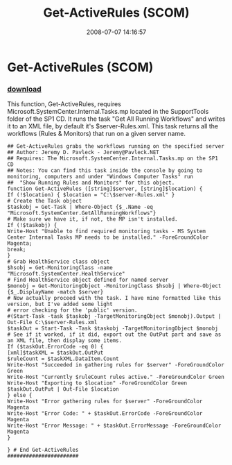 ﻿---
pid:            454
parent:         0
children:       
poster:         Jeremy D Pavleck
title:          Get-ActiveRules (SCOM)
date:           2008-07-07 14:16:57
description:    This function, Get-ActiveRules, requires Microsoft.SystemCenter.Internal.Tasks.mp located in the SupportTools folder of the SP1 CD. It runs the task "Get All Running Workflows" and writes it to an XML file, by default it's $server-Rules.xml. This task returns all the workflows (Rules & Monitors) that run on a given server name. 
format:         posh
---

# Get-ActiveRules (SCOM)

### [download](454.ps1)  

This function, Get-ActiveRules, requires Microsoft.SystemCenter.Internal.Tasks.mp located in the SupportTools folder of the SP1 CD. It runs the task "Get All Running Workflows" and writes it to an XML file, by default it's $server-Rules.xml. This task returns all the workflows (Rules & Monitors) that run on a given server name. 

```posh
## Get-ActiveRules grabs the workflows running on the specified server
## Author: Jeremy D. Pavleck - Jeremy@Pavleck.NET
## Requires: The Microsoft.SystemCenter.Internal.Tasks.mp on the SP1 CD
## Notes: You can find this task inside the console by going to monitoring, computers and under "Windows Computer Tasks" run
##  "Show Running Rules and Monitors" for this object.
function Get-ActiveRules ([string]$server, [string]$location) {
If (!$location) { $location = "C:\$server-Rules.xml" }
# Create the Task object
$taskobj = Get-Task | Where-Object {$_.Name -eq "Microsoft.SystemCenter.GetAllRunningWorkflows"}
# Make sure we have it, if not, the MP isn't installed.
If (!$taskobj) {
Write-Host "Unable to find required monitoring tasks - MS System Center Internal Tasks MP needs to be installed." -ForeGroundColor Magenta;
break;
}
# Grab HealthService class object
$hsobj = Get-MonitoringClass -name "Microsoft.SystemCenter.HealthService"
# Find HealthService object defined for named server
$monobj = Get-MonitoringObject -MonitoringClass $hsobj | Where-Object {$_.DisplayName -match $server}
# Now actually proceed with the task. I have mine formatted like this version, but I've added some light
# error checking for the 'public' version.
#(Start-Task -task $taskobj -TargetMonitoringObject $monobj).Output | Out-File C:\$server-Rules.xml
$taskOut = Start-Task -Task $taskobj -TargetMonitoringObject $monobj 
# See if it worked, if it did, export out the OutPut part and save as an XML file, then display some items.
If ($taskOut.ErrorCode -eq 0) {
[xml]$taskXML = $taskOut.OutPut 
$ruleCount = $taskXML.DataItem.Count
Write-Host "Succeeded in gathering rules for $server" -ForeGroundColor Green
Write-Host "Currently $ruleCount rules active." -ForeGroundColor Green
Write-Host "Exporting to $location" -ForeGroundColor Green
$taskOut.OutPut | Out-File $location
} else {
Write-Host "Error gathering rules for $server" -ForeGroundColor Magenta
Write-Host "Error Code: " + $taskOut.ErrorCode -ForeGroundColor Magenta
Write-Host "Error Message: " + $taskOut.ErrorMessage -ForeGroundColor Magenta
}

} # End Get-ActiveRules
#######################
```
